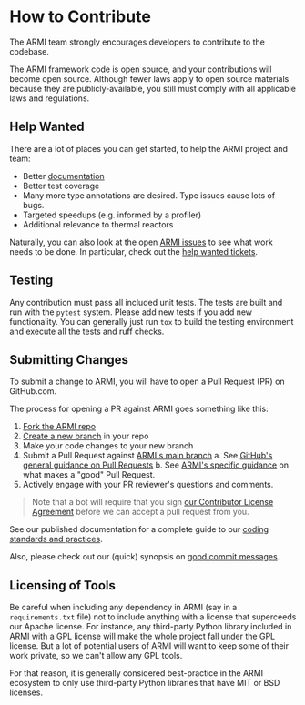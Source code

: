 # How to Contribute

The ARMI team strongly encourages developers to contribute to the codebase.

The ARMI framework code is open source, and your contributions will become open source.
Although fewer laws apply to open source materials because they are publicly-available, you still
must comply with all applicable laws and regulations.

## Help Wanted

There are a lot of places you can get started, to help the ARMI project and team:

* Better [documentation](https://terrapower.github.io/armi/developer/documenting.html)
* Better test coverage
* Many more type annotations are desired. Type issues cause lots of bugs.
* Targeted speedups (e.g. informed by a profiler)
* Additional relevance to thermal reactors

Naturally, you can also look at the open [ARMI issues](https://github.com/terrapower/armi/issues) to see what work needs to be done. In particular, check out the [help wanted tickets](https://github.com/terrapower/armi/issues?q=is%3Aopen+is%3Aissue+label%3A%22help+wanted%22).

## Testing

Any contribution must pass all included unit tests. The tests are built and run with the
`pytest` system. Please add new tests if you add new functionality. You can generally just run
`tox` to build the testing environment and execute all the tests and ruff checks.

## Submitting Changes

To submit a change to ARMI, you will have to open a Pull Request (PR) on GitHub.com.

The process for opening a PR against ARMI goes something like this:

1. [Fork the ARMI repo](https://docs.github.com/en/get-started/quickstart/fork-a-repo)
2. [Create a new branch](https://docs.github.com/en/pull-requests/collaborating-with-pull-requests/proposing-changes-to-your-work-with-pull-requests/creating-and-deleting-branches-within-your-repository) in your repo
3. Make your code changes to your new branch
4. Submit a Pull Request against [ARMI's main branch](https://github.com/terrapower/armi/pull/new/main)
    a. See [GitHub's general guidance on Pull Requests](http://help.github.com/pull-requests/)
    b. See [ARMI's specific guidance](https://terrapower.github.io/armi/developer/tooling.html#good-pull-requests) on what makes a "good" Pull Request.
5. Actively engage with your PR reviewer's questions and comments.

> Note that a bot will require that you sign [our Contributor License Agreement](https://gist.github.com/youngmit/8654abcf93f309771ae9296abebe9d4a)
before we can accept a pull request from you.

See our published documentation for a complete guide to our [coding standards and practices](https://terrapower.github.io/armi/developer/standards_and_practices.html).

Also, please check out our (quick) synopsis on [good commit messages](https://terrapower.github.io/armi/developer/tooling.html#good-commit-messages).

## Licensing of Tools

Be careful when including any dependency in ARMI (say in a `requirements.txt` file) not
to include anything with a license that superceeds our Apache license. For instance,
any third-party Python library included in ARMI with a GPL license will make the whole
project fall under the GPL license. But a lot of potential users of ARMI will want to
keep some of their work private, so we can't allow any GPL tools.

For that reason, it is generally considered best-practice in the ARMI ecosystem to
only use third-party Python libraries that have MIT or BSD licenses.

